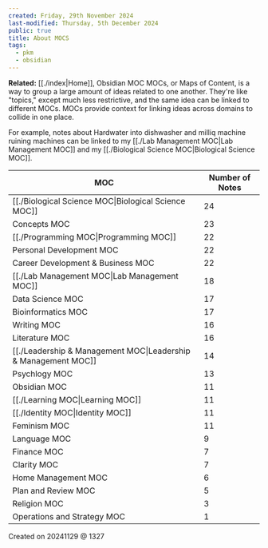 ```yaml
---
created: Friday, 29th November 2024
last-modified: Thursday, 5th December 2024
public: true
title: About MOCS
tags:
  - pkm
  - obsidian
---
```

**Related:** [[./index|Home]], Obsidian MOC
MOCs, or Maps of Content, is a way to group a large amount of ideas related to one another. They're like "topics," except much less restrictive, and the same idea can be linked to different MOCs. MOCs provide context for linking ideas across domains to collide in one place. 

For example, notes about Hardwater into dishwasher and milliq machine ruining machines can be linked to my [[./Lab Management MOC|Lab Management MOC]] and my [[./Biological Science MOC|Biological Science MOC]].

| MOC                                                                                 | Number of Notes |
| ----------------------------------------------------------------------------------- | --------------- |
| [[./Biological Science MOC\|Biological Science MOC]]                       | 24              |
| Concepts MOC                                           | 23              |
| [[./Programming MOC\|Programming MOC]]                                     | 22              |
| Personal Development MOC                   | 22              |
| Career Development & Business MOC | 22              |
| [[./Lab Management MOC\|Lab Management MOC]]                               | 18              |
| Data Science MOC                                   | 17              |
| Bioinformatics MOC                               | 17              |
| Writing MOC                                             | 16              |
| Literature MOC                                       | 16              |
| [[./Leadership & Management MOC\|Leadership & Management MOC]]             | 14              |
| Psychlogy MOC                                         | 13              |
| Obsidian MOC                                           | 11              |
| [[./Learning MOC\|Learning MOC]]                                           | 11              |
| [[./Identity MOC\|Identity MOC]]                                           | 11              |
| Feminism MOC                                           | 11              |
| Language MOC                                           | 9               |
| Finance MOC                                             | 7               |
| Clarity MOC                                             | 7               |
| Home Management MOC                             | 6               |
| Plan and Review MOC                             | 5               |
| Religion MOC                                           | 3               |
| Operations and Strategy MOC             | 1               |



Created on 20241129 @ 1327